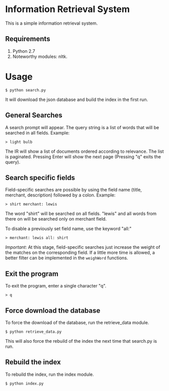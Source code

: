 # Information Retrieval System

This is a simple information retrieval system.

## Requirements

1. Python 2.7
2. Noteworthy modules: nltk. 

# Usage

	$ python search.py

It will download the json database and build the index in the first run.

## General Searches

A search prompt will appear. The query string is a list of words that will be searched in all fields. Example:

    > light bulb

The IR will show a list of documents ordered according to relevance. The
list is paginated. Pressing Enter will show the next page (Pressing "q"
exits the query).

## Search specific fields

Field-specific searches are possible by using the field name
(title, merchant, description) followed by a colon. Example:

	> shirt merchant: lewis

The word "shirt" will be searched on all fields. "lewis"
and all words from there on will be searched only on merchant 
field.

To disable a previously set field name, use the keyword "all:"

	> merchant: lewis all: shirt

*Important*: At this stage, field-specific searches 
just increase the weight of the matches on the corresponding field. 
If a little more time is allowed, a better filter can be implemented
in the `weighWord` functions.

## Exit the program

To exit the program, enter a single character "q".

	> q

## Force download the database

To force the download of the database, run the retrieve_data module.

	$ python retrieve_data.py

This will also force the rebuild of the index the next time that
search.py is run.

## Rebuild the index

To rebuild the index, run the index module.

	$ python index.py 







